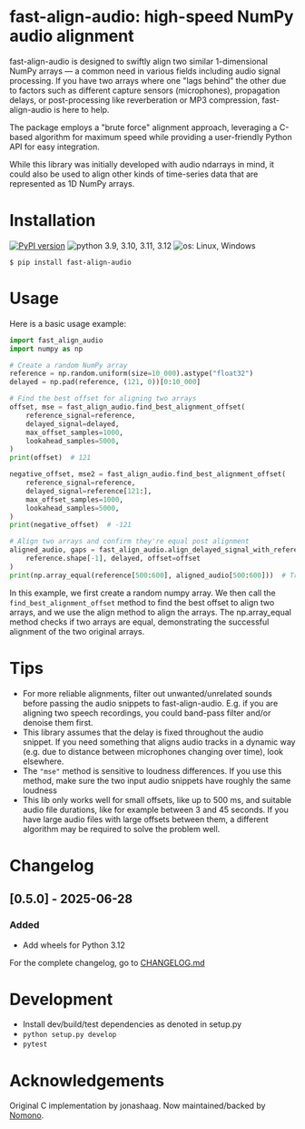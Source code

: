 # fast-align-audio: high-speed NumPy audio alignment

fast-align-audio is designed to swiftly align two similar 1-dimensional NumPy arrays — a common need
in various fields including audio signal processing. If you have two arrays where one
"lags behind" the other due to factors such as different capture sensors (microphones),
propagation delays, or post-processing like reverberation or MP3 compression,
fast-align-audio is here to help.

The package employs a "brute force" alignment approach, leveraging a C-based algorithm
for maximum speed while providing a user-friendly Python API for easy integration.

While this library was initially developed with audio ndarrays in mind, it could also be
used to align other kinds of time-series data that are represented as 1D NumPy arrays.

# Installation

[![PyPI version](https://img.shields.io/pypi/v/fast-align-audio.svg?style=flat)](https://pypi.org/project/fast-align-audio/)
![python 3.9, 3.10, 3.11, 3.12](https://img.shields.io/badge/Python-3.9%20|%203.10%20|%203.11%20|%203.12-blue)
![os: Linux, Windows](https://img.shields.io/badge/OS-Linux%20%28x86--64%29%20|%20Windows%20%28x86--64%29-blue)

```
$ pip install fast-align-audio
```

# Usage

Here is a basic usage example:

```py
import fast_align_audio
import numpy as np

# Create a random NumPy array
reference = np.random.uniform(size=10_000).astype("float32")
delayed = np.pad(reference, (121, 0))[0:10_000]

# Find the best offset for aligning two arrays
offset, mse = fast_align_audio.find_best_alignment_offset(
    reference_signal=reference,
    delayed_signal=delayed,
    max_offset_samples=1000,
    lookahead_samples=5000,
)
print(offset)  # 121

negative_offset, mse2 = fast_align_audio.find_best_alignment_offset(
    reference_signal=reference,
    delayed_signal=reference[121:],
    max_offset_samples=1000,
    lookahead_samples=5000,
)
print(negative_offset)  # -121

# Align two arrays and confirm they're equal post alignment
aligned_audio, gaps = fast_align_audio.align_delayed_signal_with_reference(
    reference.shape[-1], delayed, offset=offset
)
print(np.array_equal(reference[500:600], aligned_audio[500:600]))  # True
```

In this example, we first create a random numpy array. We then call the `find_best_alignment_offset`
method to find the best offset to align two arrays, and we use the align method to align
the arrays. The np.array_equal method checks if two arrays are equal, demonstrating the
successful alignment of the two original arrays.

# Tips

* For more reliable alignments, filter out unwanted/unrelated sounds before passing the audio snippets to fast-align-audio. E.g. if you are aligning two speech recordings, you could band-pass filter and/or denoise them first.
* This library assumes that the delay is fixed throughout the audio snippet. If you need something that aligns audio tracks in a dynamic way (e.g. due to distance between microphones changing over time), look elsewhere.
* The `"mse"` method is sensitive to loudness differences. If you use this method, make sure the two input audio snippets have roughly the same loudness
* This lib only works well for small offsets, like up to 500 ms, and suitable audio file durations, like for example between 3 and 45 seconds. If you have large audio files with large offsets between them, a different algorithm may be required to solve the problem well.

# Changelog

## [0.5.0] - 2025-06-28

### Added

* Add wheels for Python 3.12

For the complete changelog, go to [CHANGELOG.md](CHANGELOG.md)

# Development

* Install dev/build/test dependencies as denoted in setup.py
* `python setup.py develop`
* `pytest`

# Acknowledgements

Original C implementation by jonashaag. Now maintained/backed by [Nomono](https://nomono.co/).
